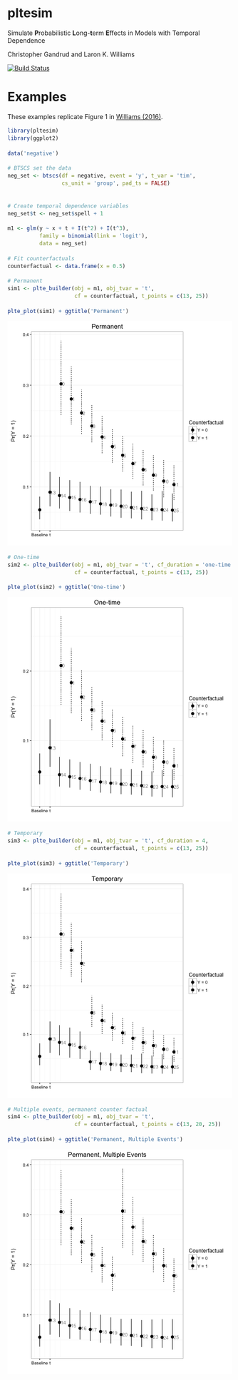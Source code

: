 # pltesim

Simulate **P**robabilistic **L**ong-**t**erm **E**ffects in Models with Temporal
Dependence

Christopher Gandrud and Laron K. Williams

[![Build Status](https://travis-ci.org/christophergandrud/pltesim.svg?branch=master)](https://travis-ci.org/christophergandrud/pltesim)

# Examples 

These examples replicate Figure 1 in [Williams (2016)](http://pan.oxfordjournals.org/content/24/2/243).


```r
library(pltesim)
library(ggplot2)

data('negative')

# BTSCS set the data
neg_set <- btscs(df = negative, event = 'y', t_var = 'tim',
                 cs_unit = 'group', pad_ts = FALSE)


# Create temporal dependence variables
neg_set$t <- neg_set$spell + 1

m1 <- glm(y ~ x + t + I(t^2) + I(t^3),
          family = binomial(link = 'logit'),
          data = neg_set)

# Fit counterfactuals
counterfactual <- data.frame(x = 0.5)

# Permanent
sim1 <- plte_builder(obj = m1, obj_tvar = 't',
                     cf = counterfactual, t_points = c(13, 25))

plte_plot(sim1) + ggtitle('Permanent')
```

![plot of chunk unnamed-chunk-1](figure/unnamed-chunk-1-1.png)

```r
# One-time
sim2 <- plte_builder(obj = m1, obj_tvar = 't', cf_duration = 'one-time',
                     cf = counterfactual, t_points = c(13, 25))

plte_plot(sim2) + ggtitle('One-time')
```

![plot of chunk unnamed-chunk-1](figure/unnamed-chunk-1-2.png)

```r
# Temporary
sim3 <- plte_builder(obj = m1, obj_tvar = 't', cf_duration = 4,
                     cf = counterfactual, t_points = c(13, 25))

plte_plot(sim3) + ggtitle('Temporary')
```

![plot of chunk unnamed-chunk-1](figure/unnamed-chunk-1-3.png)

```r
# Multiple events, permanent counter factual
sim4 <- plte_builder(obj = m1, obj_tvar = 't',
                     cf = counterfactual, t_points = c(13, 20, 25))

plte_plot(sim4) + ggtitle('Permanent, Multiple Events')
```

![plot of chunk unnamed-chunk-1](figure/unnamed-chunk-1-4.png)
